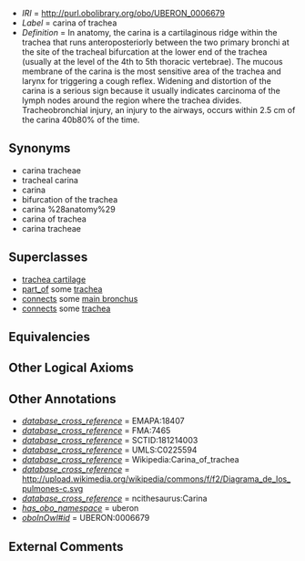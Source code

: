  * *IRI* = http://purl.obolibrary.org/obo/UBERON_0006679
 * *Label* = carina of trachea
 * *Definition* = In anatomy, the carina is a cartilaginous ridge within the trachea that runs anteroposteriorly between the two primary bronchi at the site of the tracheal bifurcation at the lower end of the trachea (usually at the level of the 4th to 5th thoracic vertebrae). The mucous membrane of the carina is the most sensitive area of the trachea and larynx for triggering a cough reflex. Widening and distortion of the carina is a serious sign because it usually indicates carcinoma of the lymph nodes around the region where the trachea divides. Tracheobronchial injury, an injury to the airways, occurs within 2.5 cm of the carina 40b80% of the time.

## Synonyms

 * carina tracheae
 * tracheal carina
 * carina
 * bifurcation of the trachea
 * carina %28anatomy%29
 * carina of trachea
 * carina tracheae

## Superclasses

 * [trachea cartilage](../../UBERON/04/UBERON_0003604.md)
 * [part_of](../../BFO/50/BFO_0000050.md) some [trachea](../../UBERON/26/UBERON_0003126.md)
 * [connects](../../ts/core#connects.md) some [main bronchus](../../UBERON/82/UBERON_0002182.md)
 * [connects](../../ts/core#connects.md) some [trachea](../../UBERON/26/UBERON_0003126.md)

## Equivalencies


## Other Logical Axioms


## Other Annotations

 * *[database_cross_reference](../../ef/oboInOwl#hasDbXref.md)* = EMAPA:18407
 * *[database_cross_reference](../../ef/oboInOwl#hasDbXref.md)* = FMA:7465
 * *[database_cross_reference](../../ef/oboInOwl#hasDbXref.md)* = SCTID:181214003
 * *[database_cross_reference](../../ef/oboInOwl#hasDbXref.md)* = UMLS:C0225594
 * *[database_cross_reference](../../ef/oboInOwl#hasDbXref.md)* = Wikipedia:Carina_of_trachea
 * *[database_cross_reference](../../ef/oboInOwl#hasDbXref.md)* = http://upload.wikimedia.org/wikipedia/commons/f/f2/Diagrama_de_los_pulmones-c.svg
 * *[database_cross_reference](../../ef/oboInOwl#hasDbXref.md)* = ncithesaurus:Carina
 * *[has_obo_namespace](../../ce/oboInOwl#hasOBONamespace.md)* = uberon
 * *[oboInOwl#id](../../id/oboInOwl#id.md)* = UBERON:0006679

## External Comments

